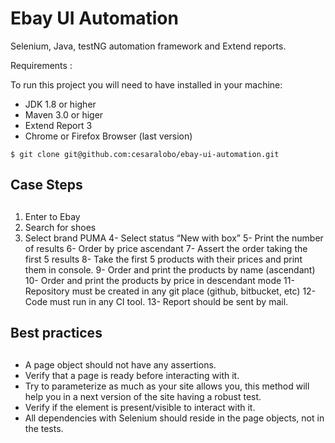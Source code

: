 # Ebay UI Automation

Selenium, Java, testNG automation framework and Extend reports.

Requirements :

To run this project you will need to have installed in your machine:

- JDK 1.8 or higher
- Maven 3.0 or higer
- Extend Report 3
- Chrome or Firefox Browser (last version)

```  
$ git clone git@github.com:cesaralobo/ebay-ui-automation.git 
```  

## Case Steps <h2>

1. Enter to Ebay
2. Search for shoes
3. Select brand PUMA
4- Select status “New with box”
5- Print the number of results
6- Order by price ascendant
7- Assert the order taking the first 5 results
8- Take the first 5 products with their prices and print them in console.
9- Order and print the products by name (ascendant)
10- Order and print the products by price in descendant mode
11- Repository must be created in any git place (github, bitbucket, etc)
12- Code must run in any CI tool.
13- Report should be sent by mail.

## Best practices <h2>

- A page object should not have any assertions.
- Verify that a page is ready before interacting with it.
- Try to parameterize as much as your site allows you, this method will help you in a next version of the site having a robust test.
- Verify if the element is present/visible to interact with it.
- All dependencies with Selenium should reside in the page objects, not in the tests. 

 


